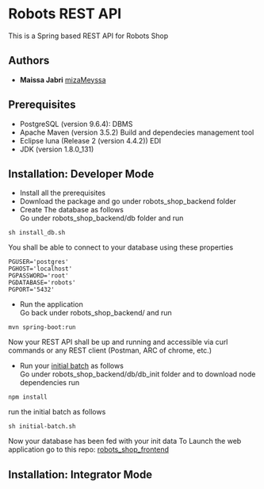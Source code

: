 # Robots REST API

This is a Spring based REST API for Robots Shop 

## Authors

* **Maissa Jabri**  [mizaMeyssa](https://github.com/mizaMeyssa)

## Prerequisites

* PostgreSQL (version 9.6.4): DBMS
* Apache Maven (version 3.5.2) Build and dependecies management tool
* Eclipse luna (Release 2 (version 4.4.2)) EDI
* JDK (version 1.8.0_131) 

## Installation: Developer Mode

* Install all the prerequisites 
* Download the package and go under robots_shop_backend folder
* Create The database as follows<br />
Go under robots_shop_backend/db folder and run 
```
sh install_db.sh
```
You shall be able to connect to your database using these properties 
```
PGUSER='postgres'
PGHOST='localhost'
PGPASSWORD='root'
PGDATABASE='robots'
PGPORT='5432'
```
* Run the application<br />
Go back under robots_shop_backend/ and run
```
mvn spring-boot:run
```
Now your REST API shall be up and running and accessible via curl commands or any REST client (Postman, ARC of chrome, etc.)
* Run your [initial batch](https://github.com/mizaMeyssa/initialBatch) as follows<br />
Go under robots_shop_backend/db/db_init folder and to download node dependencies run
```
npm install
```
run the initial batch as follows
```
sh initial-batch.sh
```
Now your database has been fed with your init data
To Launch the web application go to this repo: [robots_shop_frontend](https://github.com/mizaMeyssa/robots_shop_frontend)
## Installation: Integrator Mode
